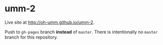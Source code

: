 # umm-2
Live site at http://oh-umm.github.io/umm-2.

Push to `gh-pages` branch **instead** of `master`. There is intentionally no `master` branch for this repository.
